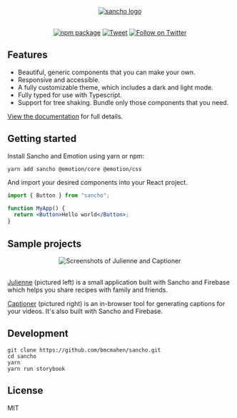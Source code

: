<div align="center">
  <a href="https://sancho-ui.com/">
    <img alt="sancho logo"
    max-width="600px"
    alt="Sancho is a responsive and accessible design system built with React, Typescript and Emotion. Named after the ever-faithful, hilariously acerbic sidekick of Don Quixote, Sancho is designed to help you no matter how quixotic your dreams may be."
     src="https://raw.githubusercontent.com/bmcmahen/sancho/master/hero.jpg">
  </a>
</div>
<br />
<div align="center">
  
[![npm package](https://img.shields.io/npm/v/sancho/latest.svg)](https://www.npmjs.com/package/sancho)
[![Tweet](https://img.shields.io/twitter/url/http/shields.io.svg?style=social)](https://twitter.com/intent/tweet?text=Sancho%20is%20a%20responsive%20and%20accessible%20design%20system%20built%20with%20React%2C%20Typescript%20and%20Emotion&url=https://sancho-ui.com&hashtags=react,design,javascript)
[![Follow on Twitter](https://img.shields.io/twitter/follow/benmcmahen.svg?style=social&logo=twitter)](
https://twitter.com/intent/follow?screen_name=benmcmahen
)

</div>

## Features

- Beautiful, generic components that you can make your own.
- Responsive and accessible.
- A fully customizable theme, which includes a dark and light mode.
- Fully typed for use with Typescript.
- Support for tree shaking. Bundle only those components that you need.

[View the documentation](https://sancho-ui.com) for full details.

## Getting started

Install Sancho and Emotion using yarn or npm:

```
yarn add sancho @emotion/core @emotion/css
```

And import your desired components into your React project.

```jsx
import { Button } from "sancho";

function MyApp() {
  return <Button>Hello world</Button>;
}
```

## Sample projects

<div align="center">
 <img alt="Screenshots of Julienne and Captioner"
    max-width="600px"
     src="https://benmcmahen.com/static/a611328a899a4d4863a29b09beec0acc/eae0a/preview.jpg">
  </a>
</div>
<br />

[Julienne](https://github.com/bmcmahen/julienne) (pictured left) is a small application built with Sancho and Firebase which helps you share recipes with family and friends.

[Captioner](https://github.com/bmcmahen/captioner) (pictured right) is an in-browser tool for generating captions for your videos. It's also built with Sancho and Firebase.

## Development

```
git clone https://github.com/bmcmahen/sancho.git
cd sancho
yarn
yarn run storybook
```

## License

MIT
